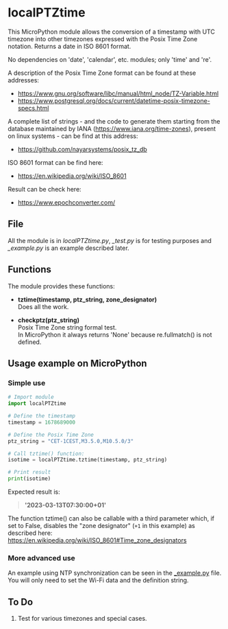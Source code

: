 # localPTZtime

This MicroPython module allows the conversion of a timestamp with UTC timezone into other timezones expressed with the Posix Time Zone notation.
Returns a date in ISO 8601 format.

No dependencies on 'date', 'calendar', etc. modules; only 'time' and 're'.

A description of the Posix Time Zone format can be found at these addresses:
* https://www.gnu.org/software/libc/manual/html_node/TZ-Variable.html
* https://www.postgresql.org/docs/current/datetime-posix-timezone-specs.html

A complete list of strings - and the code to generate them starting from the database maintained by IANA (https://www.iana.org/time-zones), present on linux systems - can be find at this address:
* https://github.com/nayarsystems/posix_tz_db

ISO 8601 format can be find here:
* https://en.wikipedia.org/wiki/ISO_8601

Result can be check here:
* https://www.epochconverter.com/

## File

All the module is in *localPTZtime.py*, *_test.py* is for testing purposes and *_example.py* is an example described later.

## Functions

The module provides these functions:

* **tztime(timestamp, ptz_string, zone_designator)**<br>
  Does all the work.

* **checkptz(ptz_string)**<br>
  Posix Time Zone string formal test.<br>
  In MicroPython it always returns 'None' because re.fullmatch() is not defined.

## Usage example on MicroPython

### Simple use

~~~python
# Import module
import localPTZtime

# Define the timestamp
timestamp = 1678689000

# Define the Posix Time Zone
ptz_string = "CET-1CEST,M3.5.0,M10.5.0/3"

# Call tztime() function:
isotime = localPTZtime.tztime(timestamp, ptz_string)

# Print result
print(isotime)
~~~

Expected result is:
> **'2023-03-13T07:30:00+01'**

The function tztime() can also be callable with a third parameter which, if set to False, disables the "zone designator" (`+1` in this example) as described here: https://en.wikipedia.org/wiki/ISO_8601#Time_zone_designators

### More advanced use

An example using NTP synchronization can be seen in the [_example.py](_example.py) file.
You will only need to set the Wi-Fi data and the definition string.

## To Do

1. Test for various timezones and special cases.

